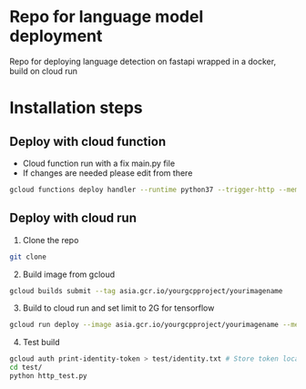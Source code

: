 # Repo for language model deployment
Repo for deploying language detection on fastapi wrapped in a docker, build on cloud run

# Installation steps
## Deploy with cloud function
- Cloud function run with a fix main.py file 
- If changes are needed please edit from there

```bash
gcloud functions deploy handler --runtime python37 --trigger-http --memory 2048 --region asia-southeast1
```

## Deploy with cloud run
1) Clone the repo
```bash
git clone
```

2) Build image from gcloud
```bash
gcloud builds submit --tag asia.gcr.io/yourgcpproject/yourimagename
```

3) Build to cloud run and set limit to 2G for tensorflow
```bash
gcloud run deploy --image asia.gcr.io/yourgcpproject/yourimagename --memory 2G
```

4) Test build
```bash
gcloud auth print-identity-token > test/identity.txt # Store token locally
cd test/
python http_test.py
```

